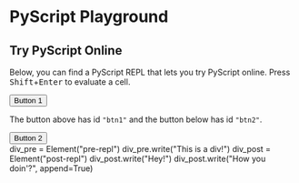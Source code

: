 <script defer src="https://pyscript.net/unstable/pyscript.min.js"></script>

# PyScript Playground

## Try PyScript Online

Below, you can find a PyScript REPL that lets you try PyScript online.
Press <kbd>Shift</kbd>+<kbd>Enter</kbd> to evaluate a cell.

<input type="button" value="Button 1" id="btn1" >
<br />

The button above has id `"btn1"` and the button below has id `"btn2"`.

<input type="button" value="Button 2" id="btn2" >
<br />

<div id="pre-repl"></div>

<div>
    <py-repl id="my-repl">
div_pre = Element("pre-repl")
div_pre.write("This is a div!")
div_post = Element("post-repl")
div_post.write("Hey!")
div_post.write("How you doin'?", append=True)
    </py-repl>
</div>

<div id="post-repl"></div>
